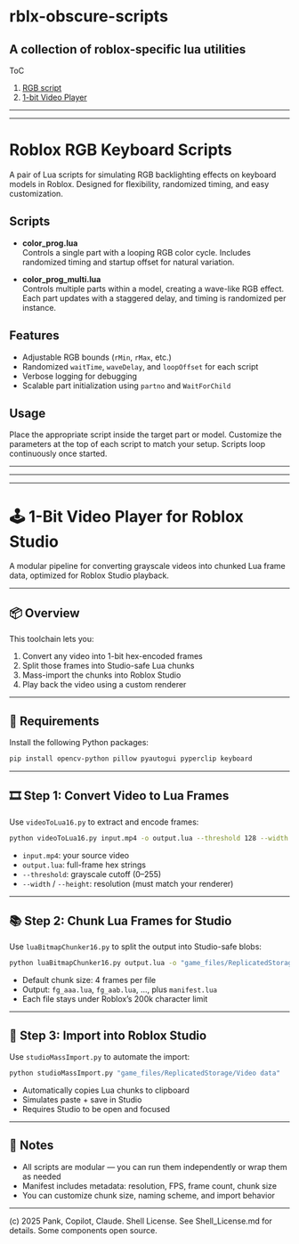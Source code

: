 # rblx-obscure-scripts
A collection of roblox-specific lua utilities
---
ToC
1. [RGB script](https://github.com/HomelessCanadian/rblx-obscure-scripts?tab=readme-ov-file#roblox-rgb-keyboard-scripts)
2. [1-bit Video Player](https://github.com/HomelessCanadian/rblx-obscure-scripts?tab=readme-ov-file#%EF%B8%8F-1-bit-video-player-for-roblox-studio)
---
---
# Roblox RGB Keyboard Scripts

A pair of Lua scripts for simulating RGB backlighting effects on keyboard models in Roblox. Designed for flexibility, randomized timing, and easy customization.

## Scripts

- **color_prog.lua**  
  Controls a single part with a looping RGB color cycle. Includes randomized timing and startup offset for natural variation.

- **color_prog_multi.lua**  
  Controls multiple parts within a model, creating a wave-like RGB effect. Each part updates with a staggered delay, and timing is randomized per instance.

## Features

- Adjustable RGB bounds (`rMin`, `rMax`, etc.)
- Randomized `waitTime`, `waveDelay`, and `loopOffset` for each script
- Verbose logging for debugging
- Scalable part initialization using `partno` and `WaitForChild`

## Usage

Place the appropriate script inside the target part or model. Customize the parameters at the top of each script to match your setup. Scripts loop continuously once started.

---
---
---
# 🕹️ 1-Bit Video Player for Roblox Studio

A modular pipeline for converting grayscale videos into chunked Lua frame data, optimized for Roblox Studio playback.

---

## 📦 Overview

This toolchain lets you:

1. Convert any video into 1-bit hex-encoded frames  
2. Split those frames into Studio-safe Lua chunks  
3. Mass-import the chunks into Roblox Studio  
4. Play back the video using a custom renderer

---

## 🧰 Requirements

Install the following Python packages:

```bash
pip install opencv-python pillow pyautogui pyperclip keyboard
```

---

## 🎞️ Step 1: Convert Video to Lua Frames

Use `videoToLua16.py` to extract and encode frames:

```bash
python videoToLua16.py input.mp4 -o output.lua --threshold 128 --width 256 --height 144
```

- `input.mp4`: your source video  
- `output.lua`: full-frame hex strings  
- `--threshold`: grayscale cutoff (0–255)  
- `--width` / `--height`: resolution (must match your renderer)

---

## 📚 Step 2: Chunk Lua Frames for Studio

Use `luaBitmapChunker16.py` to split the output into Studio-safe blobs:

```bash
python luaBitmapChunker16.py output.lua -o "game_files/ReplicatedStorage/Video data"
```

- Default chunk size: 4 frames per file  
- Output: `fg_aaa.lua`, `fg_aab.lua`, ..., plus `manifest.lua`  
- Each file stays under Roblox’s 200k character limit

---

## 🚀 Step 3: Import into Roblox Studio

Use `studioMassImport.py` to automate the import:

```bash
python studioMassImport.py "game_files/ReplicatedStorage/Video data"
```

- Automatically copies Lua chunks to clipboard  
- Simulates paste + save in Studio  
- Requires Studio to be open and focused

---

## 🧠 Notes

- All scripts are modular — you can run them independently or wrap them as needed  
- Manifest includes metadata: resolution, FPS, frame count, chunk size  
- You can customize chunk size, naming scheme, and import behavior

---

(c) 2025 Pank, Copilot, Claude. Shell License. See Shell_License.md for details. Some components open source.
